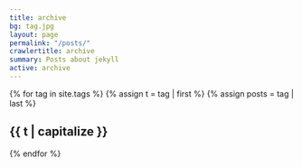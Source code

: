 ```yaml
---
title: archive
bg: tag.jpg
layout: page
permalink: "/posts/"
crawlertitle: archive
summary: Posts about jekyll
active: archive
---
```


{% for tag in site.tags %}
  {% assign t = tag | first %}
  {% assign posts = tag | last %}

  <h2 class="category-key" id="{{ t | downcase }}">{{ t | capitalize }}</h2>

<!--
  <ul class="year">
    {% for post in posts %}
      {% if post.tags contains t %}
        <li>
            <a href="{{ post.url }}">{{ post.title }}</a>
            <span class="date">{{post.summary}}</span>
        </li>
      {% endif %}
    {% endfor %}
  </ul>
-->
{% endfor %}